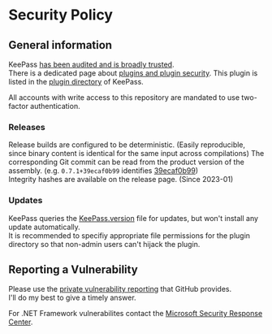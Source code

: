 # Security Policy

## General information

KeePass [has been audited and is broadly trusted].  
There is a dedicated page about [plugins and plugin security].
This plugin is listed in the [plugin directory] of KeePass.

All accounts with write access to this repository are mandated to use two-factor authentication.

### Releases

Release builds are configured to be deterministic. (Easily reproducible, since binary content is identical for the same input across compilations)
The corresponding Git commit can be read from the product version of the assembly. (e.g. `0.7.1+39ecaf0b99` identifies [39ecaf0b99])  
Integrity hashes are available on the release page. (Since 2023-01)

### Updates

KeePass queries the [KeePass.version] file for updates, but won't install any update automatically.  
It is recommended to specifiy appropriate file permissions for the plugin directory so that non-admin users can't hijack the plugin.

## Reporting a Vulnerability

Please use the [private vulnerability reporting] that GitHub provides.  
I'll do my best to give a timely answer.

For .NET Framework vulnerabilites contact the [Microsoft Security Response Center].  

[private vulnerability reporting]: https://github.com/kapsiR/HaveIBeenPwnedKeePassPlugin/security/advisories
[Microsoft Security Response Center]: https://msrc.microsoft.com/report/vulnerability/new
[has been audited and is broadly trusted]: https://keepass.info/help/kb/trust.html
[plugins and plugin security]: https://keepass.info/help/v2/plugins.html
[39ecaf0b99]: https://github.com/kapsiR/HaveIBeenPwnedKeePassPlugin/commit/39ecaf0b99f4c37139af6485a1bdc4d9a2c5171d
[KeePass.version]: https://github.com/kapsiR/HaveIBeenPwnedKeePassPlugin/blob/v0.7.1/KeePass.version
[plugin directory]: https://keepass.info/plugins.html
